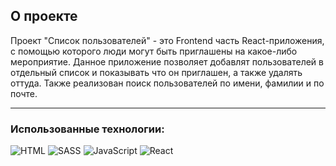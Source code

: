 ## О проекте 
Проект "Список пользователей" - это Frontend часть React-приложения, с помощью которого люди могут быть приглашены на какое-либо мероприятие.
Данное приложение позволяет добавлят пользователей в отдельный список и показывать что он приглашен, а также удалять оттуда. 
Также реализован поиск пользователей по имени, фамилии и по почте.

---
### Использованные технологии:
![HTML](https://img.shields.io/badge/-HTML-333?style=for-the-badge&logo=html5)
![SASS](https://img.shields.io/badge/-SASS-333?style=for-the-badge&logo=SASS)
![JavaScript](https://img.shields.io/badge/-JavaScript-333?style=for-the-badge&logo=javascript)
![React](https://img.shields.io/badge/-React-333?style=for-the-badge&logo=react)
 
